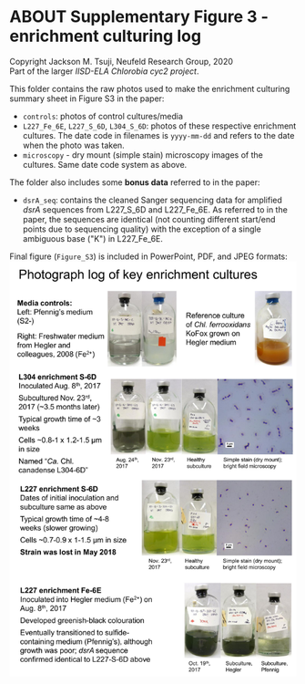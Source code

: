 # ABOUT Supplementary Figure 3 - enrichment culturing log
Copyright Jackson M. Tsuji, Neufeld Research Group, 2020  
Part of the larger *IISD-ELA Chlorobia cyc2 project*.

This folder contains the raw photos used to make the enrichment culturing summary sheet in Figure S3 in the paper:
- `controls`: photos of control cultures/media
- `L227_Fe_6E`, `L227_S_6D`, `L304_S_6D`: photos of these respective enrichment cultures. The date code in filenames is `yyyy-mm-dd` and refers to the date when the photo was taken.
- `microscopy` - dry mount (simple stain) microscopy images of the cultures. Same date code system as above.

The folder also includes some **bonus data** referred to in the paper:
- `dsrA_seq`: contains the cleaned Sanger sequencing data for amplified _dsrA_ sequences from L227_S_6D and L227_Fe_6E. As referred to in the paper, the sequences are identical (not counting different start/end points due to sequencing quality) with the exception of a single ambiguous base ("K") in L227_Fe_6E.

Final figure (`Figure_S3`) is included in PowerPoint, PDF, and JPEG formats:
![Figure_S3](Figure_S3.jpg)


